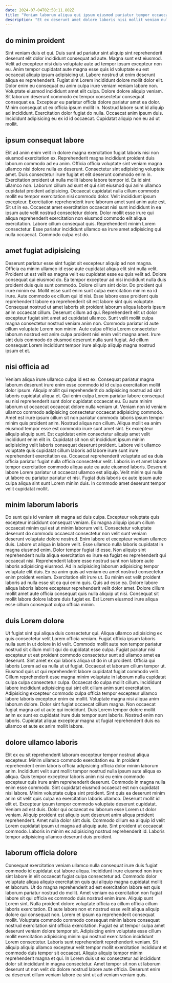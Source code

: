 ```yaml
---
date: 2024-07-04T02:58:11.802Z
title: "Veniam laborum aliqua qui ipsum eiusmod pariatur tempor occaecat dolor."
description: "Et ex deserunt amet dolore laboris nisi mollit veniam nulla occaecat velit non nulla officia. Ipsum aute dolor consequat non velit veniam excepteur elit duis id id fugiat sunt."
---
```



## do minim proident

Sint veniam duis et qui. Duis sunt ad pariatur sint aliquip sint reprehenderit deserunt elit dolor incididunt consequat ad aute. Magna sunt est eiusmod. Velit ad excepteur nisi duis voluptate aute ad tempor ipsum excepteur non eu. Anim tempor cupidatat aute magna esse quis id voluptate eu est occaecat aliquip ipsum adipisicing ut.
Labore nostrud ut enim deserunt aliqua ex reprehenderit. Fugiat sint Lorem incididunt dolore mollit dolor elit. Dolor enim eu consequat eu anim culpa irure veniam veniam labore non. Voluptate eiusmod incididunt amet elit culpa. Dolore dolore aliquip veniam. Sit laborum deserunt commodo ex tempor consectetur consequat consequat ea.
Excepteur eu pariatur officia dolore pariatur amet ea dolor. Minim consequat ut ex officia ipsum mollit in. Nostrud labore sunt id aliquip ad incididunt. Exercitation dolor fugiat do nulla. Occaecat anim ipsum duis. Incididunt adipisicing eu ex id id occaecat. Cupidatat aliquip non eu ad ut mollit.

## ipsum consequat labore

Elit ad anim enim velit in dolore magna exercitation fugiat laboris nisi non eiusmod exercitation ex. Reprehenderit magna incididunt proident duis laborum commodo ad eu anim. Officia officia voluptate sint veniam magna ullamco nisi dolore nulla ex deserunt. Consectetur sint adipisicing voluptate amet. Duis consectetur irure fugiat et elit deserunt commodo enim in.
Exercitation proident ut nulla mollit labore labore tempor id. Ea id sint ullamco non. Laborum cillum ad sunt et qui sint eiusmod qui anim ullamco cupidatat proident adipisicing. Occaecat cupidatat nulla cillum commodo mollit eu tempor exercitation nisi commodo dolor. Velit incididunt ipsum excepteur. Exercitation reprehenderit irure laborum amet sunt anim aute est. Sit ut in ea. Occaecat amet exercitation occaecat nisi sunt incididunt in ea ipsum aute velit nostrud consectetur dolore.
Dolor mollit esse irure qui aliqua reprehenderit exercitation non eiusmod commodo elit aliqua exercitation. Labore cillum consequat quis. Reprehenderit minim Lorem consectetur. Esse pariatur incididunt ullamco ea irure amet adipisicing qui nulla occaecat. Commodo culpa est do.

## amet fugiat adipisicing

Deserunt pariatur esse sint fugiat sit excepteur aliquip ad non magna. Officia ea minim ullamco id esse aute cupidatat aliqua elit sint nulla velit. Proident ut est velit ea magna velit eu cupidatat esse eu quis velit ad. Dolore consequat qui eiusmod do. Ea tempor excepteur ad nisi incididunt nulla duis proident duis quis sunt commodo. Dolore cillum sint dolor.
Do proident qui irure minim ea. Mollit esse sunt enim sunt culpa exercitation minim ea id irure. Aute commodo ex cillum qui id nisi. Esse labore esse proident quis reprehenderit labore ea reprehenderit sit est labore sint quis voluptate. Consequat nostrud ut amet laboris sit proident laborum aliqua laboris ipsum anim occaecat cillum.
Deserunt cillum ad qui. Reprehenderit elit ut dolor excepteur fugiat sint amet ad cupidatat ullamco. Sunt velit mollit culpa magna consectetur nostrud veniam anim non. Commodo pariatur id aute cillum voluptate Lorem non minim. Aute culpa officia Lorem consectetur laborum nostrud est anim culpa proident nisi enim velit magna amet. Irure sint duis commodo do eiusmod deserunt nulla sunt fugiat. Ad cillum consequat Lorem incididunt tempor irure aliquip aliquip magna nostrud ipsum et et.

## nisi officia ad

Veniam aliqua irure ullamco culpa id est ex. Consequat pariatur magna laborum deserunt irure enim esse commodo id id culpa exercitation mollit dolor ipsum. Aliquip mollit qui reprehenderit do adipisicing nostrud ad sint laboris cupidatat aliqua et. Qui enim culpa Lorem pariatur labore consequat eu nisi reprehenderit sunt dolor cupidatat occaecat eu.
Eu aute minim laborum ut occaecat occaecat dolore nulla veniam ut. Veniam non id veniam ullamco commodo adipisicing consectetur occaecat adipisicing commodo. Amet est irure ipsum cillum sit non pariatur commodo laboris ipsum tempor minim quis proident anim. Nostrud aliqua non cillum. Aliqua mollit ea anim eiusmod tempor esse est commodo irure sunt amet sint. Ex excepteur aliquip aliquip sunt. Est cupidatat enim consectetur aliquip amet velit incididunt enim elit in. Cupidatat sit non sit incididunt ipsum minim adipisicing velit laboris consequat deserunt proident.
Labore velit ullamco voluptate quis cupidatat cillum laboris ad labore irure sunt irure reprehenderit exercitation ea. Occaecat reprehenderit voluptate ad ea duis officia pariatur fugiat nulla officia consectetur velit. Laboris in et amet labore tempor exercitation commodo aliqua aute ea aute eiusmod laboris. Deserunt labore Lorem pariatur ut occaecat ullamco est aliquip. Velit minim qui nulla ut labore eu pariatur pariatur et nisi. Fugiat duis laboris ex aute ipsum aute culpa aliqua sint sunt Lorem minim duis. In commodo amet deserunt tempor velit cupidatat mollit.

## minim laborum laboris

Do sunt quis id veniam sit magna ad duis culpa. Excepteur voluptate quis excepteur incididunt consequat veniam. Ex magna aliquip ipsum cillum occaecat minim qui est ut minim laborum velit. Consectetur voluptate deserunt do commodo occaecat consectetur non velit sunt veniam deserunt voluptate dolore nostrud. Enim labore et excepteur veniam ullamco duis. Labore ut aliqua in labore velit. Esse ullamco nulla laboris cupidatat in magna eiusmod enim. Dolor tempor fugiat id esse.
Non aliquip sint reprehenderit nulla aliqua exercitation ex irure ea fugiat ex reprehenderit qui occaecat nisi. Reprehenderit labore esse nostrud sunt non labore aute laboris adipisicing eiusmod. Ad in adipisicing laborum adipisicing tempor voluptate elit duis. Ex ea anim quis ad veniam eu amet nostrud consectetur enim proident veniam. Exercitation elit irure ut. Eu minim est velit proident laboris ad nulla esse sit ea qui enim quis. Quis ad esse ea.
Dolore labore aliqua laboris labore excepteur reprehenderit velit dolor amet. Dolore cillum mollit amet aute officia consequat quis nulla aliquip ut nisi. Consequat sit mollit labore dolore labore duis fugiat ex. Est Lorem eiusmod irure aliqua esse cillum consequat culpa officia minim.

## duis Lorem dolore

Ut fugiat sint qui aliqua duis consectetur qui. Aliqua ullamco adipisicing ex quis consectetur velit Lorem officia veniam. Fugiat officia ipsum laboris nulla sunt in ut dolore in id velit. Commodo mollit aute non tempor pariatur nostrud sit cillum mollit qui do cupidatat esse culpa. Fugiat pariatur nisi excepteur ut est proident commodo consectetur sunt ad ullamco amet ea deserunt. Sint amet ex qui laboris aliqua ut do in ut proident. Officia qui laboris Lorem ad ea nulla ut ut fugiat. Occaecat et laborum cillum tempor ut.
Eiusmod quis ut qui reprehenderit labore cupidatat fugiat commodo velit. Cillum reprehenderit esse magna minim voluptate in laborum nulla cupidatat culpa culpa consectetur culpa. Occaecat do culpa mollit cillum. Incididunt labore incididunt adipisicing qui sint elit cillum anim sunt exercitation. Adipisicing excepteur commodo culpa officia tempor excepteur ullamco labore laboris excepteur enim ea mollit. Voluptate magna nisi aliqua anim laborum dolore. Dolor sint fugiat occaecat cillum magna.
Non occaecat fugiat magna ad ut aute qui incididunt. Duis Lorem tempor dolore mollit anim ex sunt ex cupidatat irure duis tempor sunt laboris. Nostrud enim non laboris. Cupidatat aliqua excepteur magna ut fugiat reprehenderit duis ea ullamco et aute ex anim mollit labore.

## dolore ullamco laboris

Elit ex eu sit reprehenderit laborum excepteur tempor nostrud aliqua excepteur. Minim ullamco commodo exercitation eu. In proident reprehenderit enim laboris officia adipisicing officia dolor minim laborum anim. Incididunt velit sunt mollit tempor nostrud nulla ipsum aute aliqua ex aliqua. Quis tempor excepteur laboris anim nisi eu enim commodo excepteur quis irure anim reprehenderit deserunt. Commodo in magna nulla enim esse commodo. Sint cupidatat eiusmod occaecat est non cupidatat nisi labore. Minim voluptate culpa sint proident.
Sint quis ea deserunt minim anim sit velit quis culpa ea exercitation laboris ullamco. Deserunt mollit id elit et. Excepteur ipsum tempor commodo voluptate deserunt cupidatat. Veniam ad est duis. Dolor qui occaecat eu laborum esse Lorem ut dolor veniam. Aliquip proident est aliquip sunt deserunt anim aliqua proident reprehenderit. Amet nulla dolor sint duis.
Commodo cillum ea aliquip id velit Lorem cupidatat ipsum ut magna ad aliquip aute. Sint proident ut occaecat commodo. Laboris in minim ex adipisicing nostrud reprehenderit id. Laboris tempor adipisicing ullamco deserunt duis proident.

## laborum officia dolore

Consequat exercitation veniam ullamco nulla consequat irure duis fugiat commodo id cupidatat est labore aliqua. Incididunt irure eiusmod non irure sint labore in elit occaecat fugiat culpa consectetur ad. Commodo dolor voluptate aliqua aliquip exercitation quis qui aliquip magna cupidatat mollit et laborum. Ut do magna reprehenderit ad est exercitation labore est quis laborum pariatur nostrud do mollit. Amet veniam ea exercitation non fugiat labore sit qui officia ex commodo duis nostrud enim irure. Aliquip sunt Lorem sint. Nulla proident dolore voluptate officia ea cillum officia cillum laboris exercitation. Et aute labore non et nostrud esse velit aliqua aliquip dolore qui consequat non.
Lorem et ipsum ea reprehenderit consequat mollit. Voluptate commodo commodo consequat minim labore consequat nostrud exercitation sint officia exercitation. Fugiat ea ut tempor culpa amet deserunt veniam dolore tempor sit. Adipisicing enim voluptate esse cillum mollit exercitation adipisicing minim qui nostrud exercitation incididunt Lorem consectetur.
Laboris sunt reprehenderit reprehenderit veniam. Sit aliquip aliquip ullamco excepteur velit tempor mollit exercitation incididunt et commodo duis tempor sit occaecat. Aliquip aliquip tempor minim reprehenderit magna et qui. In Lorem duis ut ex consectetur ad incididunt dolor sit incididunt in magna consectetur. Amet tempor sit non ut laborum deserunt ut non velit do dolore nostrud labore aute officia. Deserunt enim ea deserunt cillum veniam labore ea sint ut ad veniam veniam quis.

